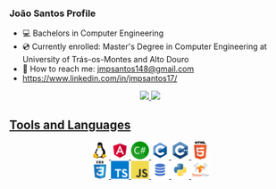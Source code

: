 ### João Santos Profile

-  	💻  Bachelors in Computer Engineering
-   💿  Currently enrolled: Master's Degree in Computer Engineering at University of Trás-os-Montes and Alto Douro
-   📧  How to reach me: jmpsantos148@gmail.com
-   https://www.linkedin.com/in/jmpsantos17/


<div align="center">
  <a href="https://github.com/jmpsantos">
  <img height="130px" src="https://github-readme-stats.vercel.app/api?username=jmpsantos&show_icons=true&theme=github_dark&include_all_commits=true&count_private=true"/>
  <img height="130px" src="https://github-readme-stats.vercel.app/api/top-langs/?username=jmpsantos&layout=compact&langs_count=7&theme=github_dark"/>
</div>
  
## Tools and Languages

<div align="center">
  <img height="32" width="32" src="https://raw.githubusercontent.com/github/explore/80688e429a7d4ef2fca1e82350fe8e3517d3494d/topics/linux/linux.png"/>
  <img height="32" width="32" src="https://raw.githubusercontent.com/github/explore/80688e429a7d4ef2fca1e82350fe8e3517d3494d/topics/angular/angular.png"/>
  <img height="32" width="32" src="https://raw.githubusercontent.com/github/explore/80688e429a7d4ef2fca1e82350fe8e3517d3494d/topics/csharp/csharp.png"/>
  <img height="32" width="32" src="https://raw.githubusercontent.com/github/explore/f3e22f0dca2be955676bc70d6214b95b13354ee8/topics/c/c.png"/>
  <img height="32" width="32" src="https://raw.githubusercontent.com/github/explore/180320cffc25f4ed1bbdfd33d4db3a66eeeeb358/topics/cpp/cpp.png"/>
  <img height="32" width="32" src="https://raw.githubusercontent.com/github/explore/80688e429a7d4ef2fca1e82350fe8e3517d3494d/topics/html/html.png"/>
  <br>
  <img height="32" width="32" src="https://raw.githubusercontent.com/github/explore/80688e429a7d4ef2fca1e82350fe8e3517d3494d/topics/css/css.png"/>
  <img height="32" width="32" src="https://raw.githubusercontent.com/github/explore/80688e429a7d4ef2fca1e82350fe8e3517d3494d/topics/typescript/typescript.png"/>
  <img height="32" width="32" src="https://raw.githubusercontent.com/github/explore/80688e429a7d4ef2fca1e82350fe8e3517d3494d/topics/javascript/javascript.png"/>
  <img height="32" width="32" src="https://raw.githubusercontent.com/github/explore/80688e429a7d4ef2fca1e82350fe8e3517d3494d/topics/sql/sql.png"/>
  <img height="32" width="32" src="https://raw.githubusercontent.com/github/explore/80688e429a7d4ef2fca1e82350fe8e3517d3494d/topics/python/python.png"/>
  <img height="32" width="32" src="https://raw.githubusercontent.com/github/explore/80688e429a7d4ef2fca1e82350fe8e3517d3494d/topics/tensorflow/tensorflow.png"/>
 
 
  </div>
  
  
  
